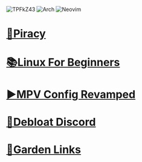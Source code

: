 ![TPFkZ43](https://user-images.githubusercontent.com/66071319/179827441-f31c7d70-6396-4ac5-8f0b-c76695322a49.gif)
![Arch](https://img.shields.io/badge/Arch%20Linux-1793D1?logo=arch-linux&logoColor=fff&style=for-the-badge)
![Neovim](https://img.shields.io/badge/NeoVim-%2357A143.svg?&style=for-the-badge&logo=neovim&logoColor=white)
#  [🏴‍Piracy](https://fernbacher.github.io/Piracy/)
#  [📚Linux For Beginners](https://fernbacher.github.io/linux-for-begginers/)
#  [▶️MPV Config Revamped](https://github.com/fernbacher/MPV-Config-Revamped)
#  [💬Debloat Discord](https://fernbacher.github.io/debloat-discord/)
#  [🌸Garden Links](https://github.com/fernbacher/The-Garden)
